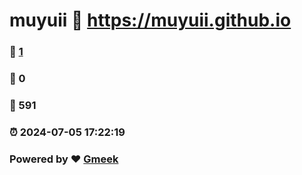 # muyuii :link: https://muyuii.github.io 
### :page_facing_up: [1](https://muyuii.github.io/tag.html) 
### :speech_balloon: 0 
### :hibiscus: 591 
### :alarm_clock: 2024-07-05 17:22:19 
### Powered by :heart: [Gmeek](https://github.com/Meekdai/Gmeek)
